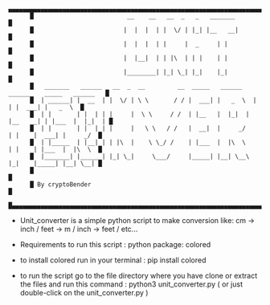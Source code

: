           ▄▄▄▄▄▄▄▄▄▄▄▄▄▄▄▄▄▄▄▄▄▄▄▄▄▄▄▄▄▄▄▄▄▄▄▄▄▄▄▄▄▄▄▄▄▄▄▄▄▄▄▄▄▄▄▄▄▄▄▄▄▄▄▄▄▄▄▄▄▄▄▄▄▄▄▄▄▄▄▄▄▄▄▄▄▄▄▄▄▄▄ 
          █                          __    __   __  _   _   _______                                 █
          █                         |  |  |  | |  \/ | |_| |__   __|                                █
          █                         |  |  |  | |     |  _     | |                                   █
          █                         |  |__|  | | |\  | | |    | |                                   █
          █                         |________| |_| \_| |_|    |_|                                   █
          █   _______   ______   __  _  __         __  _____   ______    _______   _____   ______   █
          █  | ______| |  __  | |  \/ | \ \       / / |  ___| |   _  \  |       | |  ___| |   _  \  █
          █  | |       | |  | | |     |  \ \     / /  | |__   |  |_|  | |__   __| | |___  |  |_|  | █
          █  | |       | |  | | |     |   \ \   / /   |  __|  |     _/     | |    |  ___| |     _/  █
          █  | |_____  | |__| | | |\  |    \ \_/ /    | |___  |  |\  \     | |    | |___  |  |\  \  █
          █  |_______| |______| |_| \_|     \___/     |_____| |__| \__\    |_|    |_____| |__| \__| █
          █                                                                                         █
          █ By cryptoBender                                                                         █
          █▄▄▄▄▄▄▄▄▄▄▄▄▄▄▄▄▄▄▄▄▄▄▄▄▄▄▄▄▄▄▄▄▄▄▄▄▄▄▄▄▄▄▄▄▄▄▄▄▄▄▄▄▄▄▄▄▄▄▄▄▄▄▄▄▄▄▄▄▄▄▄▄▄▄▄▄▄▄▄▄▄▄▄▄▄▄▄▄▄█



- Unit_converter is a simple python script to make conversion like: cm -> inch / feet -> m / inch -> feet / etc...

- Requirements to run this script : python package: colored

- to install colored run in your terminal : pip install colored

- to run the script go to the file directory where you have clone or extract the files and run this command : python3 unit_converter.py
( or just double-click on the unit_converter.py )
